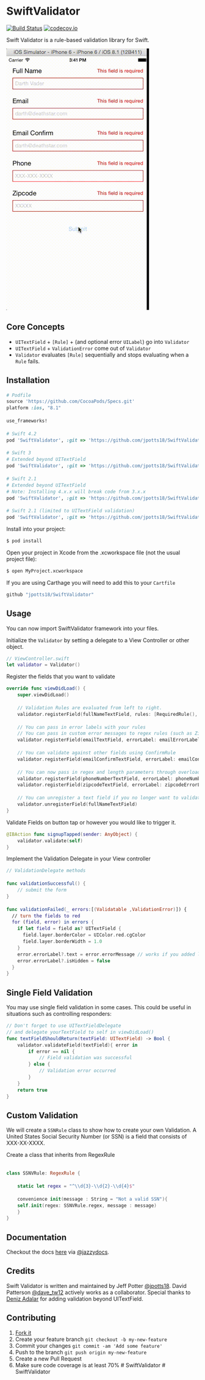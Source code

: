 SwiftValidator
===============

[![Build Status](https://travis-ci.org/SwiftValidatorCommunity/SwiftValidator.svg?branch=master)](https://travis-ci.org/SwiftValidatorCommunity/SwiftValidator) [![codecov.io](https://codecov.io/github/SwiftValidatorCommunity/SwiftValidator/coverage.svg?branch=master)](https://codecov.io/github/SwiftValidatorCommunity/SwiftValidator?branch=master)

Swift Validator is a rule-based validation library for Swift.

![Swift Validator](/swift-validator-v2.gif)

## Core Concepts

* ``UITextField`` + ``[Rule]`` + (and optional error ``UILabel``) go into  ``Validator``
* ``UITextField`` + ``ValidationError`` come out of ``Validator``
* ``Validator`` evaluates ``[Rule]`` sequentially and stops evaluating when a ``Rule`` fails. 

## Installation

```ruby
# Podfile
source 'https://github.com/CocoaPods/Specs.git'
platform :ios, "8.1"

use_frameworks!

# Swift 4.2
pod 'SwiftValidator', :git => 'https://github.com/jpotts18/SwiftValidator.git', :tag => '4.2.0'

# Swift 3
# Extended beyond UITextField
pod 'SwiftValidator', :git => 'https://github.com/jpotts18/SwiftValidator.git', :branch => 'master'

# Swift 2.1
# Extended beyond UITextField
# Note: Installing 4.x.x will break code from 3.x.x
pod 'SwiftValidator', :git => 'https://github.com/jpotts18/SwiftValidator.git', :tag => '4.0.0'

# Swift 2.1 (limited to UITextField validation)
pod 'SwiftValidator', :git => 'https://github.com/jpotts18/SwiftValidator.git', :tag => '3.0.5'
```

Install into your project:

```bash
$ pod install
```

Open your project in Xcode from the .xcworkspace file (not the usual project file):

```bash
$ open MyProject.xcworkspace
```

If you are using Carthage you will need to add this to your `Cartfile`

```bash
github "jpotts18/SwiftValidator"
```

## Usage 

You can now import SwiftValidator framework into your files.

Initialize the ``Validator`` by setting a delegate to a View Controller or other object.

```swift
// ViewController.swift
let validator = Validator()
```

Register the fields that you want to validate

```swift
override func viewDidLoad() {
	super.viewDidLoad()

	// Validation Rules are evaluated from left to right.
	validator.registerField(fullNameTextField, rules: [RequiredRule(), FullNameRule()])
	
	// You can pass in error labels with your rules
	// You can pass in custom error messages to regex rules (such as ZipCodeRule and EmailRule)
	validator.registerField(emailTextField, errorLabel: emailErrorLabel, rules: [RequiredRule(), EmailRule(message: "Invalid email")])
	
	// You can validate against other fields using ConfirmRule
	validator.registerField(emailConfirmTextField, errorLabel: emailConfirmErrorLabel, rules: [ConfirmationRule(confirmField: emailTextField)])
	
	// You can now pass in regex and length parameters through overloaded contructors
	validator.registerField(phoneNumberTextField, errorLabel: phoneNumberErrorLabel, rules: [RequiredRule(), MinLengthRule(length: 9)])
	validator.registerField(zipcodeTextField, errorLabel: zipcodeErrorLabel, rules: [RequiredRule(), ZipCodeRule(regex : "\\d{5}")])

	// You can unregister a text field if you no longer want to validate it
	validator.unregisterField(fullNameTextField)
}
```


Validate Fields on button tap or however you would like to trigger it. 

```swift
@IBAction func signupTapped(sender: AnyObject) {
	validator.validate(self)
}
```

Implement the Validation Delegate in your View controller

```swift
// ValidationDelegate methods

func validationSuccessful() {
	// submit the form
}

func validationFailed(_ errors:[(Validatable ,ValidationError)]) {
  // turn the fields to red
  for (field, error) in errors {
    if let field = field as? UITextField {
      field.layer.borderColor = UIColor.red.cgColor
      field.layer.borderWidth = 1.0
    }
    error.errorLabel?.text = error.errorMessage // works if you added labels
    error.errorLabel?.isHidden = false
  }
}

```

## Single Field Validation

You may use single field validation in some cases. This could be useful in situations such as controlling responders:

```swift
// Don't forget to use UITextFieldDelegate
// and delegate yourTextField to self in viewDidLoad()
func textFieldShouldReturn(textField: UITextField) -> Bool {
    validator.validateField(textField){ error in
        if error == nil {
            // Field validation was successful
        } else {
            // Validation error occurred
        }
    }
    return true
}
```

## Custom Validation 

We will create a ```SSNRule``` class to show how to create your own Validation. A United States Social Security Number (or SSN) is a field that consists of XXX-XX-XXXX. 

Create a class that inherits from RegexRule

```swift

class SSNVRule: RegexRule {

    static let regex = "^\\d{3}-\\d{2}-\\d{4}$"
	
    convenience init(message : String = "Not a valid SSN"){
	self.init(regex: SSNVRule.regex, message : message)
    }
}
```

## Documentation
Checkout the docs <a href="http://swiftvalidatorcommunity.github.io/SwiftValidator/">here</a> via [@jazzydocs](https://twitter.com/jazzydocs).


Credits
-------

Swift Validator is written and maintained by Jeff Potter [@jpotts18](http://twitter.com/jpotts18). David Patterson [@dave_tw12](http://twitter.com/dave_tw12) actively works as a collaborator. Special thanks to [Deniz Adalar](https://github.com/dadalar) for
adding validation beyond UITextField.

## Contributing

1. [Fork it](https://github.com/jpotts18/SwiftValidator/fork)
2. Create your feature branch `git checkout -b my-new-feature`
3. Commit your changes `git commit -am 'Add some feature'`
4. Push to the branch `git push origin my-new-feature`
5. Create a new Pull Request
6. Make sure code coverage is at least 70%
#   S w i f t V a l i d a t o r 
 
 #   S w i f t V a l i d a t o r 
 
 
